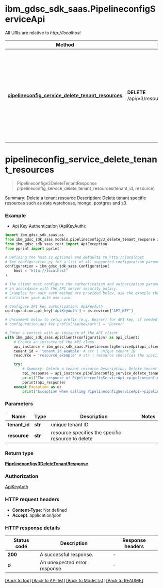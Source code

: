 # ibm_gdsc_sdk_saas.PipelineconfigServiceApi

All URIs are relative to *http://localhost*

Method | HTTP request | Description
------------- | ------------- | -------------
[**pipelineconfig_service_delete_tenant_resources**](PipelineconfigServiceApi.md#pipelineconfig_service_delete_tenant_resources) | **DELETE** /api/v3/resources/{tenant_id}/{resource} | Summary: Delete a tenant resource Description: Delete tenant specific resources such as data warehouse, mongo, postgres and s3.


# **pipelineconfig_service_delete_tenant_resources**
> Pipelineconfigv3DeleteTenantResponse pipelineconfig_service_delete_tenant_resources(tenant_id, resource)

Summary: Delete a tenant resource Description: Delete tenant specific resources such as data warehouse, mongo, postgres and s3.

### Example

* Api Key Authentication (ApiKeyAuth):

```python
import ibm_gdsc_sdk_saas,os
from ibm_gdsc_sdk_saas.models.pipelineconfigv3_delete_tenant_response import Pipelineconfigv3DeleteTenantResponse
from ibm_gdsc_sdk_saas.rest import ApiException
from pprint import pprint

# Defining the host is optional and defaults to http://localhost
# See configuration.py for a list of all supported configuration parameters.
configuration = ibm_gdsc_sdk_saas.Configuration(
    host = "http://localhost"
)

# The client must configure the authentication and authorization parameters
# in accordance with the API server security policy.
# Examples for each auth method are provided below, use the example that
# satisfies your auth use case.

# Configure API key authorization: ApiKeyAuth
configuration.api_key['ApiKeyAuth'] = os.environ["API_KEY"]

# Uncomment below to setup prefix (e.g. Bearer) for API key, if needed
# configuration.api_key_prefix['ApiKeyAuth'] = 'Bearer'

# Enter a context with an instance of the API client
with ibm_gdsc_sdk_saas.ApiClient(configuration) as api_client:
    # Create an instance of the API class
    api_instance = ibm_gdsc_sdk_saas.PipelineconfigServiceApi(api_client)
    tenant_id = 'tenant_id_example' # str | unique tenant ID
    resource = 'resource_example' # str | resource specifies the specific resource to delete

    try:
        # Summary: Delete a tenant resource Description: Delete tenant specific resources such as data warehouse, mongo, postgres and s3.
        api_response = api_instance.pipelineconfig_service_delete_tenant_resources(tenant_id, resource)
        print("The response of PipelineconfigServiceApi->pipelineconfig_service_delete_tenant_resources:\n")
        pprint(api_response)
    except Exception as e:
        print("Exception when calling PipelineconfigServiceApi->pipelineconfig_service_delete_tenant_resources: %s\n" % e)
```



### Parameters


Name | Type | Description  | Notes
------------- | ------------- | ------------- | -------------
 **tenant_id** | **str**| unique tenant ID | 
 **resource** | **str**| resource specifies the specific resource to delete | 

### Return type

[**Pipelineconfigv3DeleteTenantResponse**](Pipelineconfigv3DeleteTenantResponse.md)

### Authorization

[ApiKeyAuth](../README.md#ApiKeyAuth)

### HTTP request headers

 - **Content-Type**: Not defined
 - **Accept**: application/json

### HTTP response details

| Status code | Description | Response headers |
|-------------|-------------|------------------|
**200** | A successful response. |  -  |
**0** | An unexpected error response. |  -  |

[[Back to top]](#) [[Back to API list]](../README.md#documentation-for-api-endpoints) [[Back to Model list]](../README.md#documentation-for-models) [[Back to README]](../README.md)


